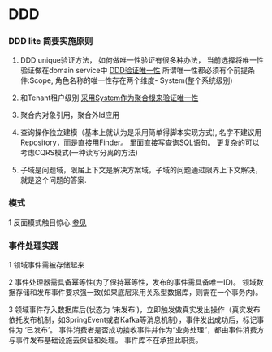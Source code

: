 # DDD

### DDD lite 简要实施原则

1. DDD unique验证方法， 如何做唯一性验证有很多种办法， 当前选择将唯一性验证做在domain service中 [DDD验证唯一性](https://github.com/ardalis/DDD-NoDuplicates)
   所谓唯一性都必须有个前提条件:Scope, 角色名称的唯一性存在两个维度- System(整个系统级别)
2. 和Tenant租户级别 [采用System作为聚合根来验证唯一性](https://stackoverflow.com/questions/2916899/how-to-handle-set-based-consistency-validation-in-cqrs)

3. 聚合内对象引用，聚合外Id应用
4. 查询操作独立建模（基本上就认为是采用简单得脚本实现方式), 名字不建议用Repository，而是直接用Finder。 里面直接写查询SQL语句。 更复杂的可以考虑CQRS模式(一种读写分离的方法)

5. 子域是问题域，限届上下文是解决方案域，子域的问题通过限界上下文解决，就是这个问题的答案.

### 模式

1 反面模式触目惊心 [参见](https://zh.wikipedia.org/wiki/%E5%8F%8D%E9%9D%A2%E6%A8%A1%E5%BC%8F)

### 事件处理实践 

1 领域事件需被存储起来

2 事件处理器需具备幂等性(为了保持幂等性，发布的事件需具备唯一ID)。 领域数据存储和发布事件要求强一致(如果底层采用关系型数据库，则需在一个事务内)。

3 领域事件存入数据库后(状态为 ‘未发布’)，立即触发做真实发出操作（真实发布依托发布机制，如SpringEvent或者Kafka等消息机制），事件发出成功后，标记事件为 ‘已发布’。 
事件消费者是否成功接收事件并作为“业务处理”，都由事件消费方与事件发布基础设施去保证和处理。 事件库不在承担此职责。
